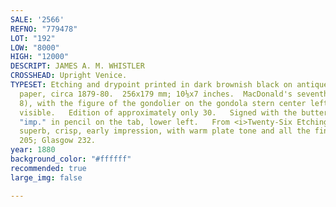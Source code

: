 ```yaml
---
SALE: '2566'
REFNO: "779478"
LOT: "192"
LOW: "8000"
HIGH: "12000"
DESCRIPT: JAMES A. M. WHISTLER
CROSSHEAD: Upright Venice.
TYPESET: Etching and drypoint printed in dark brownish black on antique cream laid
  paper, circa 1879-80.  256x179 mm; 10⅛x7 inches.  MacDonald's seventh state (of
  8), with the figure of the gondolier on the gondola stern center left still partially
  visible.   Edition of approximately only 30.   Signed with the butterfly and inscribed
  "imp." in pencil on the tab, lower left.   From <i>Twenty-Six Etchings</i>.   A
  superb, crisp, early impression, with warm plate tone and all the fine details distinct.  Kennedy
  205; Glasgow 232.
year: 1880
background_color: "#ffffff"
recommended: true
large_img: false

---
```

